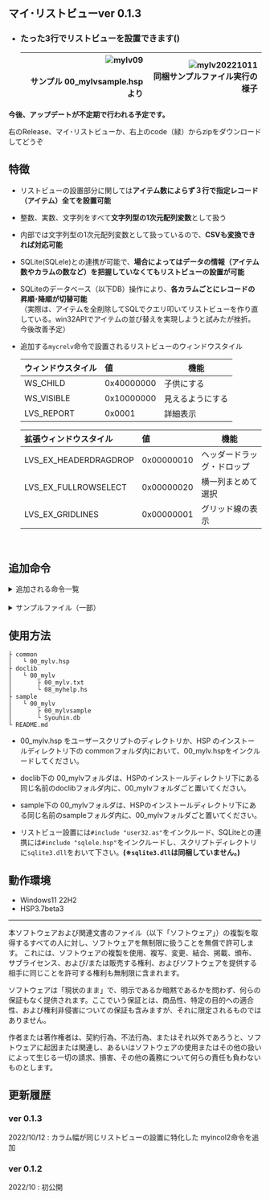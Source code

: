 ## マイ･リストビューver 0.1.3

* ### たった3行でリストビューを設置できます()

	![mylv09](https://user-images.githubusercontent.com/83401251/195272530-d8e14629-fb4e-4794-82a1-b06937b9c067.png)<br><br>サンプル 00_mylvsample.hsp より | ![mylv20221011](https://user-images.githubusercontent.com/83401251/195083006-a499adee-a00d-4e33-9066-2b5a7e2ef537.png)<br>同梱サンプルファイル実行の様子
	---: | ---:

**今後、アップデートが不定期で行われる予定です。**

右のRelease、マイ･リストビューか、右上のcode（緑）からzipをダウンロードしてどうぞ

## 特徴

* リストビューの設置部分に関しては**アイテム数によらず３行で指定レコード（アイテム）全てを設置可能**

* 整数、実数、文字列をすべて**文字列型の1次元配列変数**として扱う

* 内部では文字列型の1次元配列変数として扱っているので、**CSVも変換できれば対応可能**

* SQLite(SQLele)との連携が可能で、**場合によってはデータの情報（アイテム数やカラムの数など）を把握していなくてもリストビューの設置が可能**

* SQLiteのデータベース（以下DB）操作により、**各カラムごとにレコードの昇順･降順が切替可能**<br>（実際は、アイテムを全削除してSQLでクエリ叩いてリストビューを作り直している。win32APIでアイテムの並び替えを実現しようと試みたが挫折。今後改善予定）

* 追加する`mycrelv`命令で設置されるリストビューのウィンドウスタイル

	ウィンドウスタイル| 値 | 機能
	:--- | :--- | ---
	WS_CHILD | 0x40000000 | 子供にする
	WS_VISIBLE | 0x10000000 | 見えるようにする
	LVS_REPORT | 0x0001 | 詳細表示

	拡張ウィンドウスタイル | 値 | 機能
	:--- | :--- | ---
	LVS_EX_HEADERDRAGDROP | 0x00000010 | ヘッダードラッグ・ドロップ
	LVS_EX_FULLROWSELECT | 0x00000020 | 横一列まとめて選択
	LVS_EX_GRIDLINES | 0x00000001 | グリッド線の表示

<br>

## 追加命令

<details>
<summary>追加される命令一覧</summary>

![](image-4.png)

</details>

<br>

<details>
<summary>サンプルファイル（一部）</summary>


* ### 用意しなければならない変数一覧
![mylv04](https://user-images.githubusercontent.com/83401251/195087503-a21b35ae-8bbe-4cf2-99f7-1ad34fb70cf7.png)| 　ネストしたrepeat文をマクロ登録しているため、どうしても変数が多くなってしまいます。<br>`myincol2`命令を使用すればカラムの幅を個別指定せずに済みます。
--- | :---

* ### SQLite(sqlele)連携によるデータの取得（例）

	![mylv05](https://user-images.githubusercontent.com/83401251/195269325-391d6fef-6487-4901-886e-87942e5e50c0.png)

* ### リストビュー設置部分

	![mylv06](https://user-images.githubusercontent.com/83401251/195269809-71fb2901-e363-45cb-add4-ba08379503cf.png)

* ### レコードの取得

	![mylv07](https://user-images.githubusercontent.com/83401251/195270442-530d382c-0796-4e5a-af5d-603a8bf2f56f.png)

* ### リストビューの並べ替え（SQLiteによるDB操作を利用）

	![mylv08](https://user-images.githubusercontent.com/83401251/195272012-384d142b-6de9-4237-a3a1-e46587d02ca6.png)

</details>


## 使用方法

~~~
├ common
│   └ 00_mylv.hsp
├ doclib
│   └ 00_mylv
│       ├ 00_mylv.txt
│       └ 08_myhelp.hs
├ sample
│   └ 00_mylv
│       ├ 00_mylvsample
│       └ Syouhin.db
└ README.md
~~~
* 00_mylv.hsp をユーザースクリプトのディレクトリか、HSP のインストールディレクトリ下の commonフォルダ内において、00_mylv.hspをインクルードしてください。

* doclib下の 00_mylvフォルダは、HSPのインストールディレクトリ下にある同じ名前のdoclibフォルダ内に、00_mylvフォルダごと置いてください。

* sample下の 00_mylvフォルダは、HSPのインストールディレクトリ下にある同じ名前のsampleフォルダ内に、00_mylvフォルダごと置いてください。

* リストビュー設置には`#include "user32.as"`をインクルード、SQLiteとの連携には`#include "sqlele.hsp"`をインクルードし、スクリプトディレクトリに`sqlite3.dll`をおいて下さい。**(※`sqlite3.dll`は同梱していません。)**


## 動作環境
* Windows11 22H2
* HSP3.7beta3

***


本ソフトウェアおよび関連文書のファイル（以下「ソフトウェア」）の複製を取得するすべての人に対し、ソフトウェアを無制限に扱うことを無償で許可します。
これには、ソフトウェアの複製を使用、複写、変更、結合、掲載、頒布、サブライセンス、および/または販売する権利、およびソフトウェアを提供する相手に同じことを許可する権利も無制限に含まれます。

ソフトウェアは「現状のまま」で、明示であるか暗黙であるかを問わず、何らの保証もなく提供されます。ここでいう保証とは、商品性、特定の目的への適合性、および権利非侵害についての保証も含みますが、それに限定されるものではありません。

作者または著作権者は、契約行為、不法行為、またはそれ以外であろうと、ソフトウェアに起因または関連し、あるいはソフトウェアの使用またはその他の扱いによって生じる一切の請求、損害、その他の義務について何らの責任も負わないものとします。

## 更新履歴

### ver 0.1.3
2022/10/12 : カラム幅が同じリストビューの設置に特化した myincol2命令を追加

### ver 0.1.2
2022/10 : 初公開
